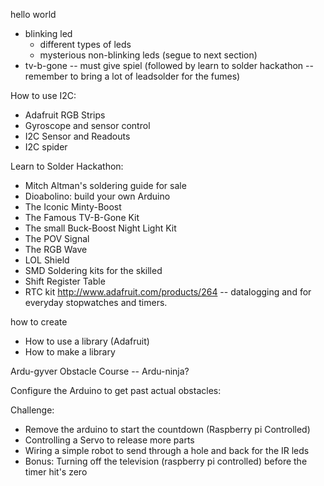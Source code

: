 
hello world
* blinking led
  * different types of leds
  * mysterious non-blinking leds (segue to next section)
* tv-b-gone -- must give spiel (followed by learn to solder hackathon -- remember to bring a lot of leadsolder for the fumes)

How to use I2C:
* Adafruit RGB Strips
* Gyroscope and sensor control
* I2C Sensor and Readouts
* I2C spider

Learn to Solder Hackathon:
  * Mitch Altman's soldering guide for sale
  * Dioabolino: build your own Arduino
  * The Iconic Minty-Boost
  * The Famous TV-B-Gone Kit
  * The small Buck-Boost Night Light Kit
  * The POV Signal
  * The RGB Wave
  * LOL Shield
  * SMD Soldering kits for the skilled
  * Shift Register Table
  * RTC kit http://www.adafruit.com/products/264 -- datalogging and for everyday stopwatches and timers.

how to create 
* How to use a library (Adafruit)
* How to make a library


Ardu-gyver Obstacle Course -- Ardu-ninja?

Configure the Arduino to get past actual obstacles:

Challenge:

* Remove the arduino to start the countdown (Raspberry pi Controlled)
* Controlling a Servo to release more parts
* Wiring a simple robot to send through a hole and back for the IR leds 
* Bonus: Turning off the television (raspberry pi controlled) before the timer hit's zero
